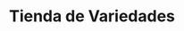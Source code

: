 ---
title: "Tienda de Variedades"
url: /ciudad-satelite/tienda-de-variedades-calle-19-c-2/
shop: Lebensmittel
---